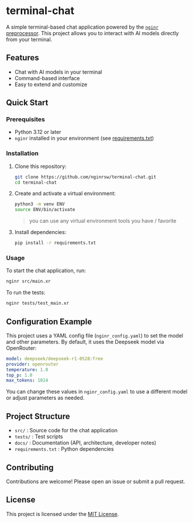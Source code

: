 # terminal-chat

A simple terminal-based chat application powered by the [`nginr` preprocessor](https://github.com/nginrsw/nginr). This project allows you to interact with AI models directly from your terminal.

## Features
- Chat with AI models in your terminal
- Command-based interface
- Easy to extend and customize

## Quick Start

### Prerequisites
- Python 3.12 or later
- `nginr` installed in your environment (see [requirements.txt](requirements.txt))

### Installation
1. Clone this repository:
   ```bash
   git clone https://github.com/nginrsw/terminal-chat.git
   cd terminal-chat
   ```
2. Create and activate a virtual environment:
   ```bash
   python3 -m venv ENV
   source ENV/bin/activate
   ```
   > you can use any virtual environment tools you have / favorite
3. Install dependencies:
   ```bash
   pip install -r requirements.txt
   ```

### Usage
To start the chat application, run:
```bash
nginr src/main.xr
```

To run the tests:
```bash
nginr tests/test_main.xr
```

## Configuration Example
This project uses a YAML config file (`nginr_config.yaml`) to set the model and other parameters. By default, it uses the Deepseek model via OpenRouter:

```yaml
model: deepseek/deepseek-r1-0528:free
provider: openrouter
temperature: 1.0
top_p: 1.0
max_tokens: 1024
```

You can change these values in `nginr_config.yaml` to use a different model or adjust parameters as needed.

## Project Structure
- `src/` : Source code for the chat application
- `tests/` : Test scripts
- `docs/` : Documentation (API, architecture, developer notes)
- `requirements.txt` : Python dependencies

## Contributing
Contributions are welcome! Please open an issue or submit a pull request.

## License
This project is licensed under the [MIT License](LICENSE).
